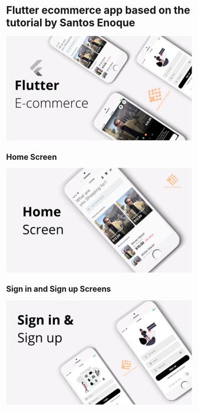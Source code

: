 # Flutter ecommerce app based on the tutorial by Santos Enoque

<img src="./flutter_ecommerce_application/images/flutter_ecommerce.jpg">

## Home Screen
<img src="./flutter_ecommerce_application/images/home.jpg">

## Sign in and Sign up Screens
<img src="./flutter_ecommerce_application/images/sign.jpg">




